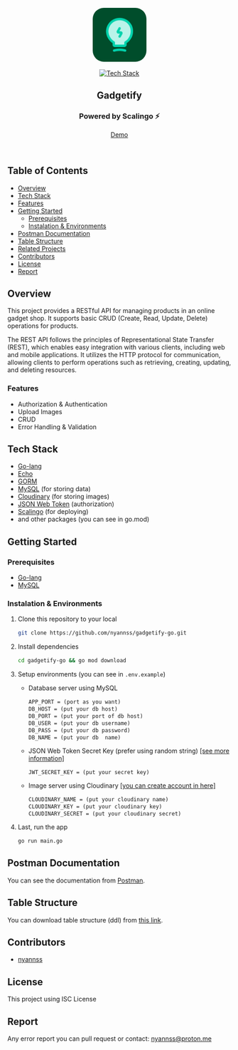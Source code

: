 <div align='center'>

<img src="./icon.png" width="121" style="border-radius:25px"/><br>

[![Tech Stack](https://skillicons.dev/icons?i=golang,mysql)](#tech-stack)

<h2>Gadgetify</h2>
<h3 align="center">Powered by Scalingo ⚡</h3>

[Demo](https://gadgetify-go.osc-fr1.scalingo.io/)

</div><br>

## Table of Contents

- [Overview](#overview)
- [Tech Stack](#tech-stack)
- [Features](#features)
- [Getting Started](#getting-started)
  - [Prerequisites](#prerequisites)
  - [Instalation \& Environments](#instalation--environments)
- [Postman Documentation](#postman-documentation)
- [Table Structure](#table-structure)
- [Related Projects](#related-projects)
- [Contributors](#contributors)
- [License](#license)
- [Report](#report)

## Overview

This project provides a RESTful API for managing products in an online gadget shop. It supports basic CRUD (Create, Read, Update, Delete) operations for products.

The REST API follows the principles of Representational State Transfer (REST), which enables easy integration with various clients, including web and mobile applications. It utilizes the HTTP protocol for communication, allowing clients to perform operations such as retrieving, creating, updating, and deleting resources.

### Features

- Authorization & Authentication
- Upload Images
- CRUD
- Error Handling & Validation

## Tech Stack

- [Go-lang](https://go.dev/)
- [Echo](https://echo.labstack.com/)
- [GORM](https://gorm.io/)
- [MySQL](https://www.mysql.com/) (for storing data)
- [Cloudinary](https://cloudinary.com/) (for storing images)
- [JSON Web Token](https://jwt.io/) (authorization)
- [Scalingo](https://scalingo.com/) (for deploying)
- and other packages (you can see in go.mod)

## Getting Started

### Prerequisites

- [Go-lang](https://go.dev/)
- [MySQL](https://www.mysql.com/)

### Instalation & Environments

1. Clone this repository to your local

   ```bash
   git clone https://github.com/nyannss/gadgetify-go.git
   ```

2. Install dependencies

   ```bash
   cd gadgetify-go && go mod download
   ```

3. Setup environments (you can see in `.env.example`)

   - Database server using MySQL

     ```env
     APP_PORT = (port as you want)
     DB_HOST = (put your db host)
     DB_PORT = (put your port of db host)
     DB_USER = (put your db username)
     DB_PASS = (put your db password)
     DB_NAME = (put your db  name)
     ```

   - JSON Web Token Secret Key (prefer using random string) [[see more information]](<https://jwt.io/introduction>)

     ```env
     JWT_SECRET_KEY = (put your secret key)
     ```

   - Image server using Cloudinary [[you can create account in here]](<https://cloudinary.com/>)

     ```env
     CLOUDINARY_NAME = (put your cloudinary name)
     CLOUDINARY_KEY = (put your cloudinary key)
     CLOUDINARY_SECRET = (put your cloudinary secret)
     ```

4. Last, run the app

   ```bash
   go run main.go
   ```

## Postman Documentation

You can see the documentation from [Postman](https://elements.getpostman.com/redirect?entityId=26209677-03d497ed-7164-41b8-b466-70405ef30f5e&entityType=collection).

## Table Structure

You can download table structure (ddl) from [this link](/ddl.sql).


## Contributors

- [nyannss](https://github.com/nyannss)

## License

This project using ISC License

## Report

Any error report you can pull request
or contact: <nyannss@proton.me>
